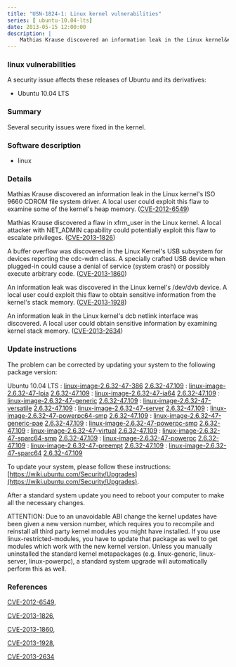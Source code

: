 ```yaml
---
title: "USN-1824-1: Linux kernel vulnerabilities"
series: [ ubuntu-10.04-lts]
date: 2013-05-15 12:00:00
description: |
    Mathias Krause discovered an information leak in the Linux kernel&#39;s ISO 9660 CDROM file system driver. A local user could exploit this flaw to examine some of the kernel&#39;s heap memory. ([CVE-2012-6549](http://people.ubuntu.com/~ubuntu-security/cve/CVE-2012-6549))
--- 
```

 
 


### linux vulnerabilities

A security issue affects these releases of Ubuntu and its derivatives:

* Ubuntu 10.04 LTS

### Summary

Several security issues were fixed in the kernel. 

### Software description

* linux 

### Details

Mathias Krause discovered an information leak in the Linux kernel&#39;s ISO 9660 CDROM file system driver. A local user could exploit this flaw to examine some of the kernel&#39;s heap memory. ([CVE-2012-6549](http://people.ubuntu.com/~ubuntu-security/cve/CVE-2012-6549))

Mathias Krause discovered a flaw in xfrm_user in the Linux kernel. A local attacker with NET_ADMIN capability could potentially exploit this flaw to escalate privileges. ([CVE-2013-1826](http://people.ubuntu.com/~ubuntu-security/cve/CVE-2013-1826))

A buffer overflow was discovered in the Linux Kernel&#39;s USB subsystem for devices reporting the cdc-wdm class. A specially crafted USB device when plugged-in could cause a denial of service (system crash) or possibly execute arbitrary code. ([CVE-2013-1860](http://people.ubuntu.com/~ubuntu-security/cve/CVE-2013-1860))

An information leak was discovered in the Linux kernel&#39;s /dev/dvb device. A local user could exploit this flaw to obtain sensitive information from the kernel&#39;s stack memory. ([CVE-2013-1928](http://people.ubuntu.com/~ubuntu-security/cve/CVE-2013-1928))

An information leak in the Linux kernel&#39;s dcb netlink interface was discovered. A local user could obtain sensitive information by examining kernel stack memory. ([CVE-2013-2634](http://people.ubuntu.com/~ubuntu-security/cve/CVE-2013-2634)) 

### Update instructions

The problem can be corrected by updating your system to the following package version:

Ubuntu 10.04 LTS
 : [linux-image-2.6.32-47-386](https://launchpad.net/ubuntu/+source/linux) <span> [2.6.32-47.109](https://launchpad.net/ubuntu/+source/linux/2.6.32-47.109) </span> 
 : [linux-image-2.6.32-47-lpia](https://launchpad.net/ubuntu/+source/linux) <span> [2.6.32-47.109](https://launchpad.net/ubuntu/+source/linux/2.6.32-47.109) </span> 
 : [linux-image-2.6.32-47-ia64](https://launchpad.net/ubuntu/+source/linux) <span> [2.6.32-47.109](https://launchpad.net/ubuntu/+source/linux/2.6.32-47.109) </span> 
 : [linux-image-2.6.32-47-generic](https://launchpad.net/ubuntu/+source/linux) <span> [2.6.32-47.109](https://launchpad.net/ubuntu/+source/linux/2.6.32-47.109) </span> 
 : [linux-image-2.6.32-47-versatile](https://launchpad.net/ubuntu/+source/linux) <span> [2.6.32-47.109](https://launchpad.net/ubuntu/+source/linux/2.6.32-47.109) </span> 
 : [linux-image-2.6.32-47-server](https://launchpad.net/ubuntu/+source/linux) <span> [2.6.32-47.109](https://launchpad.net/ubuntu/+source/linux/2.6.32-47.109) </span> 
 : [linux-image-2.6.32-47-powerpc64-smp](https://launchpad.net/ubuntu/+source/linux) <span> [2.6.32-47.109](https://launchpad.net/ubuntu/+source/linux/2.6.32-47.109) </span> 
 : [linux-image-2.6.32-47-generic-pae](https://launchpad.net/ubuntu/+source/linux) <span> [2.6.32-47.109](https://launchpad.net/ubuntu/+source/linux/2.6.32-47.109) </span> 
 : [linux-image-2.6.32-47-powerpc-smp](https://launchpad.net/ubuntu/+source/linux) <span> [2.6.32-47.109](https://launchpad.net/ubuntu/+source/linux/2.6.32-47.109) </span> 
 : [linux-image-2.6.32-47-virtual](https://launchpad.net/ubuntu/+source/linux) <span> [2.6.32-47.109](https://launchpad.net/ubuntu/+source/linux/2.6.32-47.109) </span> 
 : [linux-image-2.6.32-47-sparc64-smp](https://launchpad.net/ubuntu/+source/linux) <span> [2.6.32-47.109](https://launchpad.net/ubuntu/+source/linux/2.6.32-47.109) </span> 
 : [linux-image-2.6.32-47-powerpc](https://launchpad.net/ubuntu/+source/linux) <span> [2.6.32-47.109](https://launchpad.net/ubuntu/+source/linux/2.6.32-47.109) </span> 
 : [linux-image-2.6.32-47-preempt](https://launchpad.net/ubuntu/+source/linux) <span> [2.6.32-47.109](https://launchpad.net/ubuntu/+source/linux/2.6.32-47.109) </span> 
 : [linux-image-2.6.32-47-sparc64](https://launchpad.net/ubuntu/+source/linux) <span> [2.6.32-47.109](https://launchpad.net/ubuntu/+source/linux/2.6.32-47.109) </span> 

To update your system, please follow these instructions: [https://wiki.ubuntu.com/Security/Upgrades](https://wiki.ubuntu.com/Security/Upgrades).

After a standard system update you need to reboot your computer to make all the necessary changes.

ATTENTION: Due to an unavoidable ABI change the kernel updates have been given a new version number, which requires you to recompile and reinstall all third party kernel modules you might have installed. If you use linux-restricted-modules, you have to update that package as well to get modules which work with the new kernel version. Unless you manually uninstalled the standard kernel metapackages (e.g. linux-generic, linux-server, linux-powerpc), a standard system upgrade will automatically perform this as well. 

### References

 
 [CVE-2012-6549](http://people.ubuntu.com/~ubuntu-security/cve/CVE-2012-6549), 

 [CVE-2013-1826](http://people.ubuntu.com/~ubuntu-security/cve/CVE-2013-1826), 

 [CVE-2013-1860](http://people.ubuntu.com/~ubuntu-security/cve/CVE-2013-1860), 

 [CVE-2013-1928](http://people.ubuntu.com/~ubuntu-security/cve/CVE-2013-1928), 

 [CVE-2013-2634](http://people.ubuntu.com/~ubuntu-security/cve/CVE-2013-2634)
 

